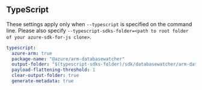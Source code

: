 ## TypeScript

These settings apply only when `--typescript` is specified on the command line.
Please also specify `--typescript-sdks-folder=<path to root folder of your azure-sdk-for-js clone>`.

``` yaml $(typescript)
typescript:
  azure-arm: true
  package-name: "@azure/arm-databasewatcher"
  output-folder: "$(typescript-sdks-folder)/sdk/databasewatcher/arm-databasewatcher"
  payload-flattening-threshold: 1
  clear-output-folder: true
  generate-metadata: true
```
